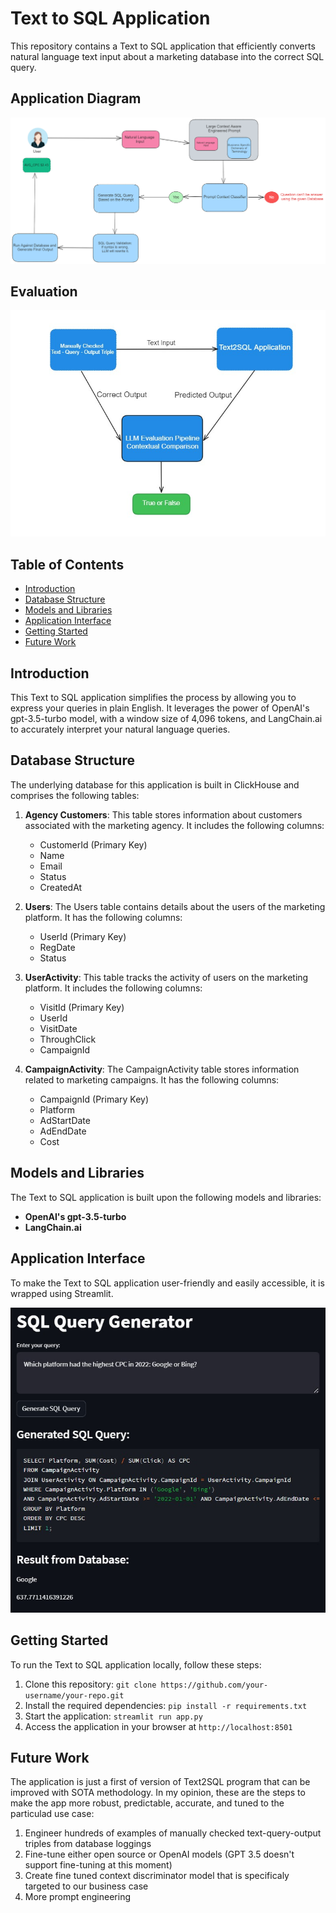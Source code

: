 # Text to SQL Application

This repository contains a Text to SQL application that efficiently converts natural language text input about a marketing database into the correct SQL query.

## Application Diagram

![Example](app_diagram.png)


## Evaluation

![Example](evaluation.png)


## Table of Contents

- [Introduction](#introduction)
- [Database Structure](#database-structure)
- [Models and Libraries](#models-and-libraries)
- [Application Interface](#application-interface)
- [Getting Started](#getting-started)
- [Future Work](#future-work)

## Introduction

This Text to SQL application simplifies the process by allowing you to express your queries in plain English. It leverages the power of OpenAI's gpt-3.5-turbo model, with a window size of 4,096 tokens, and LangChain.ai to accurately interpret your natural language queries.

## Database Structure

The underlying database for this application is built in ClickHouse and comprises the following tables:

1. **Agency Customers**: This table stores information about customers associated with the marketing agency. It includes the following columns:
   - CustomerId (Primary Key)
   - Name
   - Email
   - Status
   - CreatedAt

2. **Users**: The Users table contains details about the users of the marketing platform. It has the following columns:
   - UserId (Primary Key)
   - RegDate
   - Status

3. **UserActivity**: This table tracks the activity of users on the marketing platform. It includes the following columns:
   - VisitId (Primary Key)
   - UserId
   - VisitDate
   - ThroughClick
   - CampaignId

4. **CampaignActivity**: The CampaignActivity table stores information related to marketing campaigns. It has the following columns:
   - CampaignId (Primary Key)
   - Platform
   - AdStartDate
   - AdEndDate
   - Cost

## Models and Libraries

The Text to SQL application is built upon the following models and libraries:

- **OpenAI's gpt-3.5-turbo**
- **LangChain.ai**

## Application Interface

To make the Text to SQL application user-friendly and easily accessible, it is wrapped using Streamlit. 

![Example](text2sql.png)

## Getting Started

To run the Text to SQL application locally, follow these steps:

1. Clone this repository: `git clone https://github.com/your-username/your-repo.git`
2. Install the required dependencies: `pip install -r requirements.txt`
3. Start the application: `streamlit run app.py`
4. Access the application in your browser at `http://localhost:8501`


## Future Work
The application is just a first of version of Text2SQL program that can be improved with SOTA methodology. 
In my opinion, these are the steps to make the app more robust, predictable, accurate, and tuned to the 
particulad use case:

1. Engineer hundreds of examples of manually checked text-query-output triples from database loggings
2. Fine-tune either open source or OpenAI models (GPT 3.5 doesn't support fine-tuning at this moment)
3. Create fine tuned context discriminator model that is specificaly targeted to our business case
4. More prompt engineering